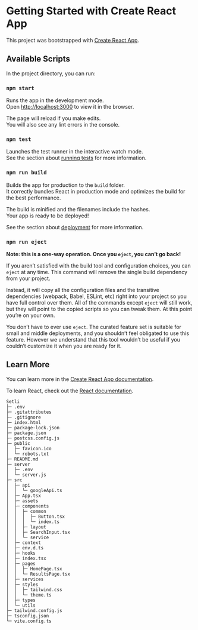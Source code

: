 # Getting Started with Create React App

This project was bootstrapped with [Create React App](https://github.com/facebook/create-react-app).

## Available Scripts

In the project directory, you can run:

### `npm start`

Runs the app in the development mode.\
Open [http://localhost:3000](http://localhost:3000) to view it in the browser.

The page will reload if you make edits.\
You will also see any lint errors in the console.

### `npm test`

Launches the test runner in the interactive watch mode.\
See the section about [running tests](https://facebook.github.io/create-react-app/docs/running-tests) for more information.

### `npm run build`

Builds the app for production to the `build` folder.\
It correctly bundles React in production mode and optimizes the build for the best performance.

The build is minified and the filenames include the hashes.\
Your app is ready to be deployed!

See the section about [deployment](https://facebook.github.io/create-react-app/docs/deployment) for more information.

### `npm run eject`

**Note: this is a one-way operation. Once you `eject`, you can’t go back!**

If you aren’t satisfied with the build tool and configuration choices, you can `eject` at any time. This command will remove the single build dependency from your project.

Instead, it will copy all the configuration files and the transitive dependencies (webpack, Babel, ESLint, etc) right into your project so you have full control over them. All of the commands except `eject` will still work, but they will point to the copied scripts so you can tweak them. At this point you’re on your own.

You don’t have to ever use `eject`. The curated feature set is suitable for small and middle deployments, and you shouldn’t feel obligated to use this feature. However we understand that this tool wouldn’t be useful if you couldn’t customize it when you are ready for it.

## Learn More

You can learn more in the [Create React App documentation](https://facebook.github.io/create-react-app/docs/getting-started).

To learn React, check out the [React documentation](https://reactjs.org/).

```
Setli
├─ .env
├─ .gitattributes
├─ .gitignore
├─ index.html
├─ package-lock.json
├─ package.json
├─ postcss.config.js
├─ public
│  ├─ favicon.ico
│  └─ robots.txt
├─ README.md
├─ server
│  ├─ .env
│  └─ server.js
├─ src
│  ├─ api
│  │  └─ googleApi.ts
│  ├─ App.tsx
│  ├─ assets
│  ├─ components
│  │  ├─ common
│  │  │  ├─ Button.tsx
│  │  │  └─ index.ts
│  │  ├─ layout
│  │  ├─ SearchInput.tsx
│  │  └─ service
│  ├─ context
│  ├─ env.d.ts
│  ├─ hooks
│  ├─ index.tsx
│  ├─ pages
│  │  ├─ HomePage.tsx
│  │  └─ ResultsPage.tsx
│  ├─ services
│  ├─ styles
│  │  ├─ tailwind.css
│  │  └─ theme.ts
│  ├─ types
│  └─ utils
├─ tailwind.config.js
├─ tsconfig.json
└─ vite.config.ts

```